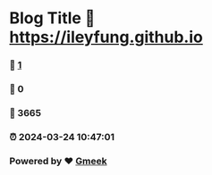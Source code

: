 # Blog Title :link: https://ileyfung.github.io 
### :page_facing_up: [1](https://ileyfung.github.io/tag.html) 
### :speech_balloon: 0 
### :hibiscus: 3665 
### :alarm_clock: 2024-03-24 10:47:01 
### Powered by :heart: [Gmeek](https://github.com/Meekdai/Gmeek)

